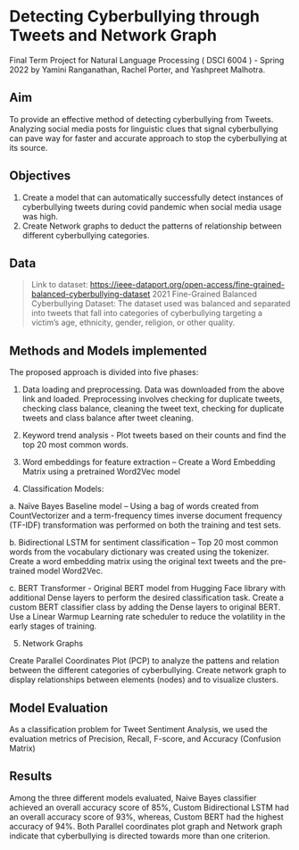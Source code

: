 # Detecting Cyberbullying through Tweets and Network Graph
Final Term Project for Natural Language Processing ( DSCI 6004 ) - Spring 2022 by Yamini Ranganathan, Rachel Porter, and Yashpreet Malhotra.

## Aim
To provide an effective method of detecting cyberbullying from Tweets. Analyzing social media posts for linguistic clues that signal cyberbullying can pave way for faster and accurate approach to stop the cyberbullying at its source.

## Objectives
1. Create a model that can automatically successfully detect instances of cyberbullying tweets during covid pandemic when social media usage was high. 
2. Create Network graphs to deduct the patterns of relationship between different cyberbullying categories.

## Data 
> Link to dataset: https://ieee-dataport.org/open-access/fine-grained-balanced-cyberbullying-dataset
2021 Fine-Grained Balanced Cyberbullying Dataset: The dataset used was balanced and separated into tweets that fall into categories of cyberbullying targeting a victim’s age, ethnicity, gender, religion, or other quality.


## Methods and Models implemented

The proposed approach is divided into five phases: 

1. Data loading and preprocessing. Data was downloaded from the above link and loaded.  Preprocessing involves checking for duplicate tweets, checking class balance, cleaning the tweet text, checking for duplicate tweets and class balance after tweet cleaning. 

2) Keyword trend analysis - Plot tweets based on their counts and find the top 20 most common words.

3) Word embeddings for feature extraction – Create a Word Embedding Matrix using a pretrained Word2Vec model

4. Classification Models:

a.	Naïve Bayes Baseline model –  Using a bag of words  created from CountVectorizer and a term-frequency times inverse document frequency (TF-IDF) transformation was performed on both the training and test sets.

b.	Bidirectional LSTM for sentiment classification – Top 20 most common words from the vocabulary dictionary was created using the tokenizer. Create a word embedding matrix using the original text tweets and the pre-trained model Word2Vec. 

c. BERT Transformer - Original BERT model from Hugging Face library with additional Dense layers to perform the desired classification task. Create a custom BERT classifier class by adding the Dense layers to original BERT. Use a Linear Warmup Learning rate scheduler to reduce the volatility in the early stages of training. 

5. Network Graphs

Create Parallel Coordinates Plot (PCP) to analyze the pattens and relation between the different categories of cyberbullying. Create network graph to display relationships between elements (nodes) and to visualize clusters.

## Model Evaluation

As a classification problem for Tweet Sentiment Analysis, we used the evaluation metrics of Precision, Recall, F-score, and Accuracy (Confusion Matrix)
 
## Results

Among the three different models evaluated, Naive Bayes classifier achieved an overall accuracy score of 85%, Custom Bidirectional LSTM had an overall accuracy score of 93%, whereas, Custom BERT had the highest accuracy of 94%. Both Parallel coordinates plot graph and Network graph indicate that cyberbullying is directed towards more than one criterion.

